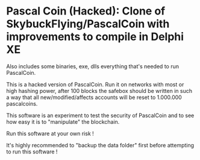 # Pascal Coin (Hacked): Clone of SkybuckFlying/PascalCoin with improvements to compile in Delphi XE

Also includes some binaries, exe, dlls everything that's needed to run PascalCoin.

This is a hacked version of PascalCoin. Run it on networks with most or high hashing power, after 100 blocks the safebox should be written
in such a way that all new/modified/affects accounts will be reset to 1.000.000 pascalcoins.

This software is an experiment to test the security of PascalCoin and to see how easy it is to "manipulate" the blockchain.

Run this software at your own risk !

It's highly recommended to "backup the data folder" first before attempting to run this software !